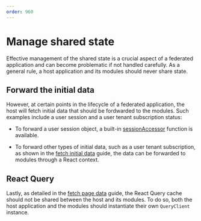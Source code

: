 ```yaml
---
order: 960
---
```


# Manage shared state

Effective management of the shared state is a crucial aspect of a federated application and can become problematic if not handled carefully. As a general rule, a host application and its modules should never share state.

## Forward the initial data

However, at certain points in the lifecycle of a federated application, the host will fetch initial data that should be fordwarded to the modules. Such examples include a user session and a user tenant subscription status:

- To forward a user session object, a built-in [sessionAccessor](../reference/runtime/runtime-class.md#parameters) function is available.

- To forward other types of initial data, such as a user tenant subscription, as shown in the [fetch initial data](./fetch-initial-data.md#fetch-the-data-1) guide, the data can be forwarded to modules through a React context.

## React Query

Lastly, as detailed in the [fetch page data](./fetch-page-data.md#setup-the-query-client) guide, the React Query cache should not be shared between the host and its modules. To do so, both the host application and the modules should instantiate their own `QueryClient` instance.
